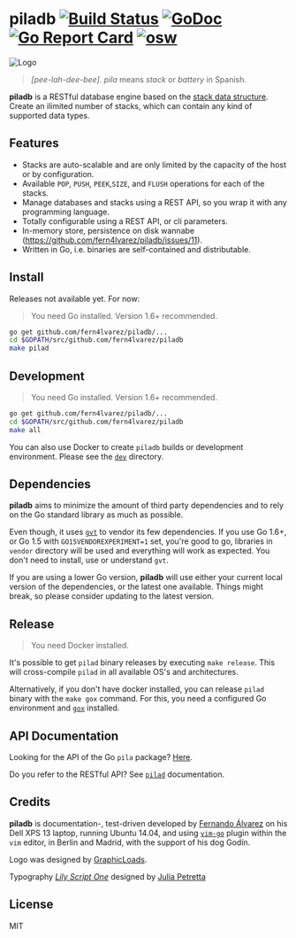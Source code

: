 piladb [![Build Status](https://travis-ci.org/fern4lvarez/piladb.svg?branch=master)](https://travis-ci.org/fern4lvarez/piladb) [![GoDoc](https://godoc.org/github.com/fern4lvarez/piladb?status.svg)](https://godoc.org/github.com/fern4lvarez/piladb) [![Go Report Card](https://goreportcard.com/badge/github.com/fern4lvarez/piladb)](https://goreportcard.com/report/github.com/fern4lvarez/piladb) [![osw](https://img.shields.io/badge/%E2%89%85osw-supported-blue.svg)](http://oscillating.works)
======

![Logo](http://i.imgur.com/tjQbm56.png)

> _[pee-lah-dee-bee]_. _pila_ means _stack_ or _battery_ in Spanish.

**piladb** is a RESTful database engine based on the [stack data structure](
https://en.wikipedia.org/wiki/Stack_%28abstract_data_type%29).
Create an ilimited number of stacks, which can contain any kind of supported
data types.

Features
--------

* Stacks are auto-scalable and are only limited by the capacity of the host
  or by configuration.
* Available `POP`, `PUSH`, `PEEK`,`SIZE`, and `FLUSH` operations for each of the stacks.
* Manage databases and stacks using a REST API, so you wrap it with
  any programming language.
* Totally configurable using a REST API, or cli parameters.
* In-memory store, persistence on disk wannabe (https://github.com/fern4lvarez/piladb/issues/11).
* Written in Go, i.e. binaries are self-contained and distributable.

Install
-------

Releases not available yet. For now:

> You need Go installed. Version 1.6+ recommended.

```bash
go get github.com/fern4lvarez/piladb/...
cd $GOPATH/src/github.com/fern4lvarez/piladb
make pilad
```

Development
-----------

> You need Go installed. Version 1.6+ recommended.

```bash
go get github.com/fern4lvarez/piladb/...
cd $GOPATH/src/github.com/fern4lvarez/piladb
make all
```

You can also use Docker to create `piladb` builds or development environment.
Please see the [`dev`](dev/) directory.

Dependencies
------------

**piladb** aims to minimize the amount of third party dependencies and to rely on
the Go standard library as much as possible.

Even though, it uses [`gvt`](https://github.com/FiloSottile/gvt) to vendor its few
dependencies. If you use Go 1.6+, or Go 1.5 with `GO15VENDOREXPERIMENT=1` set,
you're good to go, libraries in `vendor` directory will be used and everything will
work as expected. You don't need to install, use or understand `gvt`.

If you are using a lower Go version, **piladb** will use either your current local
version of the dependencies, or the latest one available. Things might break, so
please consider updating to the latest version.

Release
-------

> You need Docker installed.

It's possible to get `pilad` binary releases by executing `make release`.
This will cross-compile `pilad` in all available OS's and architectures.

Alternatively, if you don't have docker installed, you can release `pilad` binary
with the `make gox` command. For this, you need a configured Go environment and
[`gox`](https://github.com/mitchellh/gox) installed.

API Documentation
-----------------

Looking for the API of the Go `pila` package? [Here](https://godoc.org/github.com/fern4lvarez/piladb/pila).

Do you refer to the RESTful API? See [`pilad`](pilad/) documentation.

Credits
-------

**piladb** is documentation-, test-driven developed by [Fernando Álvarez](
https://www.twitter.com/fern4lvarez) on his Dell XPS 13 laptop, running Ubuntu 14.04, and
using [`vim-go`](https://github.com/fatih/vim-go) plugin within the `vim` editor,
in Berlin and Madrid, with the support of his dog Godín.

Logo was designed by [GraphicLoads](http://www.iconarchive.com/artist/graphicloads.html).

Typography [_Lily Script One_](http://www.fontspace.com/julia-petretta/lily-script-one) designed
by [Julia Petretta](http://www.fontspace.com/julia-petretta.)

License
-------

MIT
